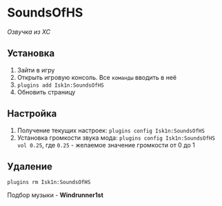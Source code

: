 # SoundsOfHS
*Озвучка из ХС*

## Установка
1. Зайти в игру
2. Открыть игровую консоль. Все `команды` вводить в неё
3. `plugins add Isk1n:SoundsOfHS`
4. Обновить страницу

## Настройка
1. Получение текущих настроек: `plugins config Isk1n:SoundsOfHS`
2. Установка громкости звука мода: `plugins config Isk1n:SoundsOfHS vol 0.25`, где `0.25` - желаемое значение громкости от 0 до 1

## Удаление
`plugins rm Isk1n:SoundsOfHS`

Подбор музыки - **Windrunner1st**